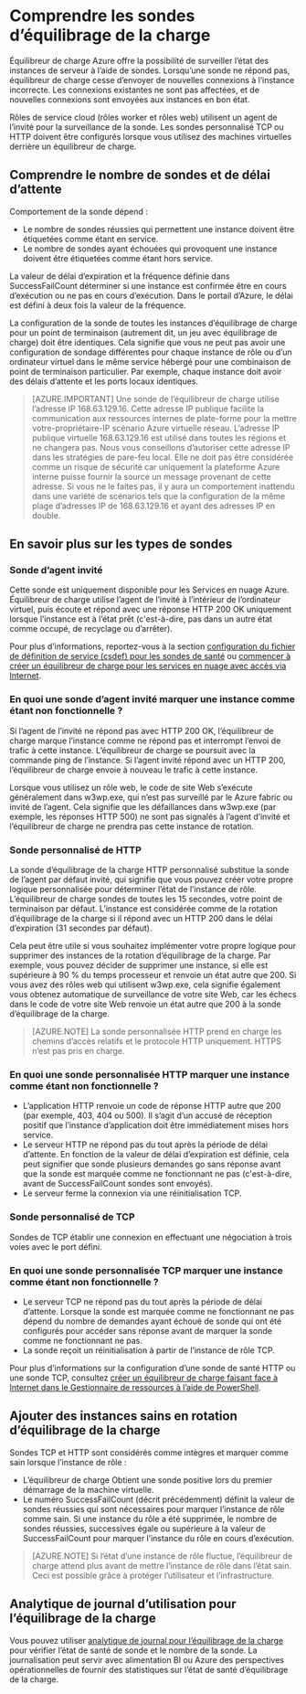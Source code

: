 <properties
  pageTitle="Sondes personnalisé d’équilibrage de charge et de surveillance de l’état de santé | Microsoft Azure"
  description="Apprenez à utiliser les sondes personnalisé pour Azure équilibreur de charge pour surveiller les instances derrière un équilibreur de charge"
  services="load-balancer"
  documentationCenter="na"
  authors="sdwheeler"
  manager="carmonm"
  editor=""
  tags="azure-resource-manager"
/>
<tags
  ms.service="load-balancer"
  ms.devlang="na"
  ms.topic="article"
  ms.tgt_pltfrm="na"
  ms.workload="infrastructure-services"
  ms.date="10/24/2016"
  ms.author="sewhee" />

# <a name="understand-load-balancer-probes"></a>Comprendre les sondes d’équilibrage de la charge

Équilibreur de charge Azure offre la possibilité de surveiller l’état des instances de serveur à l’aide de sondes. Lorsqu’une sonde ne répond pas, équilibreur de charge cesse d’envoyer de nouvelles connexions à l’instance incorrecte. Les connexions existantes ne sont pas affectées, et de nouvelles connexions sont envoyées aux instances en bon état.

Rôles de service cloud (rôles worker et rôles web) utilisent un agent de l’invité pour la surveillance de la sonde. Les sondes personnalisé TCP ou HTTP doivent être configurés lorsque vous utilisez des machines virtuelles derrière un équilibreur de charge.

## <a name="understand-probe-count-and-timeout"></a>Comprendre le nombre de sondes et de délai d’attente

Comportement de la sonde dépend :

- Le nombre de sondes réussies qui permettent une instance doivent être étiquetées comme étant en service.
- Le nombre de sondes ayant échouées qui provoquent une instance doivent être étiquetées comme étant hors service.

La valeur de délai d’expiration et la fréquence définie dans SuccessFailCount déterminer si une instance est confirmée être en cours d’exécution ou ne pas en cours d’exécution. Dans le portail d’Azure, le délai est défini à deux fois la valeur de la fréquence.

La configuration de la sonde de toutes les instances d’équilibrage de charge pour un point de terminaison (autrement dit, un jeu avec équilibrage de charge) doit être identiques. Cela signifie que vous ne peut pas avoir une configuration de sondage différentes pour chaque instance de rôle ou d’un ordinateur virtuel dans le même service hébergé pour une combinaison de point de terminaison particulier. Par exemple, chaque instance doit avoir des délais d’attente et les ports locaux identiques.

>[AZURE.IMPORTANT] Une sonde de l’équilibreur de charge utilise l’adresse IP 168.63.129.16. Cette adresse IP publique facilite la communication aux ressources internes de plate-forme pour la mettre votre-propriétaire-IP scénario Azure virtuelle réseau. L’adresse IP publique virtuelle 168.63.129.16 est utilisé dans toutes les régions et ne changera pas. Nous vous conseillons d’autoriser cette adresse IP dans les stratégies de pare-feu local. Elle ne doit pas être considérée comme un risque de sécurité car uniquement la plateforme Azure interne puisse fournir la source un message provenant de cette adresse. Si vous ne le faites pas, il y aura un comportement inattendu dans une variété de scénarios tels que la configuration de la même plage d’adresses IP de 168.63.129.16 et ayant des adresses IP en double.

## <a name="learn-about-the-types-of-probes"></a>En savoir plus sur les types de sondes

### <a name="guest-agent-probe"></a>Sonde d’agent invité

Cette sonde est uniquement disponible pour les Services en nuage Azure. Équilibreur de charge utilise l’agent de l’invité à l’intérieur de l’ordinateur virtuel, puis écoute et répond avec une réponse HTTP 200 OK uniquement lorsque l’instance est à l’état prêt (c'est-à-dire, pas dans un autre état comme occupé, de recyclage ou d’arrêter).

Pour plus d’informations, reportez-vous à la section [configuration du fichier de définition de service (csdef) pour les sondes de santé](https://msdn.microsoft.com/library/azure/ee758710.aspx) ou [commencer à créer un équilibreur de charge pour les services en nuage avec accès via Internet](load-balancer-get-started-internet-classic-cloud.md#check-load-balancer-health-status-for-cloud-services).

### <a name="what-makes-a-guest-agent-probe-mark-an-instance-as-unhealthy"></a>En quoi une sonde d’agent invité marquer une instance comme étant non fonctionnelle ?

Si l’agent de l’invité ne répond pas avec HTTP 200 OK, l’équilibreur de charge marque l’instance comme ne répond pas et interrompt l’envoi de trafic à cette instance. L’équilibreur de charge se poursuit avec la commande ping de l’instance. Si l’agent invité répond avec un HTTP 200, l’équilibreur de charge envoie à nouveau le trafic à cette instance.

Lorsque vous utilisez un rôle web, le code de site Web s’exécute généralement dans w3wp.exe, qui n’est pas surveillé par le Azure fabric ou invité de l’agent. Cela signifie que les défaillances dans w3wp.exe (par exemple, les réponses HTTP 500) ne sont pas signalés à l’agent d’invité et l’équilibreur de charge ne prendra pas cette instance de rotation.

### <a name="http-custom-probe"></a>Sonde personnalisé de HTTP

La sonde d’équilibrage de la charge HTTP personnalisé substitue la sonde de l’agent par défaut invité, qui signifie que vous pouvez créer votre propre logique personnalisée pour déterminer l’état de l’instance de rôle. L’équilibreur de charge sondes de toutes les 15 secondes, votre point de terminaison par défaut. L’instance est considérée comme de la rotation d’équilibrage de la charge si il répond avec un HTTP 200 dans le délai d’expiration (31 secondes par défaut).

Cela peut être utile si vous souhaitez implémenter votre propre logique pour supprimer des instances de la rotation d’équilibrage de la charge. Par exemple, vous pouvez décider de supprimer une instance, si elle est supérieure à 90 % du temps processeur et renvoie un état autre que 200. Si vous avez des rôles web qui utilisent w3wp.exe, cela signifie également vous obtenez automatique de surveillance de votre site Web, car les échecs dans le code de votre site Web renvoie un état autre que 200 à la sonde d’équilibrage de la charge.

>[AZURE.NOTE] La sonde personnalisée HTTP prend en charge les chemins d’accès relatifs et le protocole HTTP uniquement. HTTPS n’est pas pris en charge.

### <a name="what-makes-an-http-custom-probe-mark-an-instance-as-unhealthy"></a>En quoi une sonde personnalisée HTTP marquer une instance comme étant non fonctionnelle ?

- L’application HTTP renvoie un code de réponse HTTP autre que 200 (par exemple, 403, 404 ou 500). Il s’agit d’un accusé de réception positif que l’instance d’application doit être immédiatement mises hors service.
- Le serveur HTTP ne répond pas du tout après la période de délai d’attente. En fonction de la valeur de délai d’expiration est définie, cela peut signifier que sonde plusieurs demandes go sans réponse avant que la sonde est marquée comme ne fonctionnant ne pas (c'est-à-dire, avant de SuccessFailCount sondes sont envoyés).
- Le serveur ferme la connexion via une réinitialisation TCP.

### <a name="tcp-custom-probe"></a>Sonde personnalisé de TCP

Sondes de TCP établir une connexion en effectuant une négociation à trois voies avec le port défini.

### <a name="what-makes-a-tcp-custom-probe-mark-an-instance-as-unhealthy"></a>En quoi une sonde personnalisée TCP marquer une instance comme étant non fonctionnelle ?

- Le serveur TCP ne répond pas du tout après la période de délai d’attente. Lorsque la sonde est marquée comme ne fonctionnant ne pas dépend du nombre de demandes ayant échoué de sonde qui ont été configurés pour accéder sans réponse avant de marquer la sonde comme ne fonctionnant ne pas.
- La sonde reçoit un réinitialisation à partir de l’instance de rôle TCP.

Pour plus d’informations sur la configuration d’une sonde de santé HTTP ou une sonde TCP, consultez [créer un équilibreur de charge faisant face à Internet dans le Gestionnaire de ressources à l’aide de PowerShell](load-balancer-get-started-internet-arm-ps.md#create-lb-rules-nat-rules-a-probe-and-a-load-balancer).

## <a name="add-healthy-instances-back-into-load-balancer-rotation"></a>Ajouter des instances sains en rotation d’équilibrage de la charge

Sondes TCP et HTTP sont considérés comme intègres et marquer comme sain lorsque l’instance de rôle :

- L’équilibreur de charge Obtient une sonde positive lors du premier démarrage de la machine virtuelle.
- Le numéro SuccessFailCount (décrit précédemment) définit la valeur de sondes réussies qui sont nécessaires pour marquer l’instance de rôle comme sain. Si une instance du rôle a été supprimée, le nombre de sondes réussies, successives égale ou supérieure à la valeur de SuccessFailCount pour marquer l’instance du rôle en cours d’exécution.

>[AZURE.NOTE] Si l’état d’une instance de rôle fluctue, l’équilibreur de charge attend plus avant de mettre l’instance de rôle dans l’état sain. Ceci est possible grâce à protéger l’utilisateur et l’infrastructure.

## <a name="use-log-analytics-for-load-balancer"></a>Analytique de journal d’utilisation pour l’équilibrage de la charge

Vous pouvez utiliser [analytique de journal pour l’équilibrage de la charge](load-balancer-monitor-log.md) pour vérifier l’état de santé de sonde et le nombre de la sonde. La journalisation peut servir avec alimentation BI ou Azure des perspectives opérationnelles de fournir des statistiques sur l’état de santé d’équilibrage de la charge.
